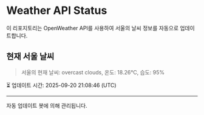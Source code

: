 
# Weather API Status

이 리포지토리는 OpenWeather API를 사용하여 서울의 날씨 정보를 자동으로 업데이트합니다.

## 현재 서울 날씨
> 서울의 현재 날씨: overcast clouds, 온도: 18.26°C, 습도: 95%

⏳ 업데이트 시간: 2025-09-20 21:08:46 (UTC)

---
자동 업데이트 봇에 의해 관리됩니다.
